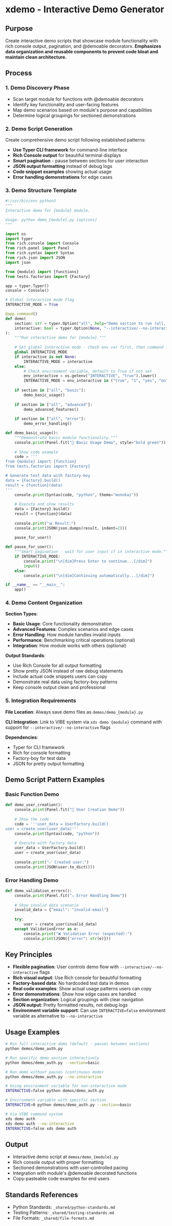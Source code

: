 # xdemo - Interactive Demo Generator

## Purpose
Create interactive demo scripts that showcase module functionality with rich console output, pagination, and @demoable decorators. **Emphasizes data organization and reusable components to prevent code bloat and maintain clean architecture.**

## Process

### 1. Demo Discovery Phase
- Scan target module for functions with @demoable decorators
- Identify key functionality and user-facing features
- Map demo scenarios based on module's purpose and capabilities
- Determine logical groupings for sectioned demonstrations

### 2. Demo Script Generation
Create comprehensive demo script following established patterns:
- **Use Typer CLI framework** for command-line interface
- **Rich Console output** for beautiful terminal displays  
- **Smart pagination** - pause between sections for user interaction
- **JSON output formatting** instead of debug logs
- **Code snippet examples** showing actual usage
- **Error handling demonstrations** for edge cases

### 3. Demo Structure Template

```python
#!/usr/bin/env python3
"""
Interactive demo for {module} module.

Usage: python demo_{module}.py [options]
"""

import os
import typer
from rich.console import Console
from rich.panel import Panel
from rich.syntax import Syntax
from rich.json import JSON
import json

from {module} import {functions}
from tests.factories import {Factory}

app = typer.Typer()
console = Console()

# Global interactive mode flag
INTERACTIVE_MODE = True

@app.command()
def demo(
    section: str = typer.Option("all", help="Demo section to run (all, basic, advanced)"),
    interactive: bool = typer.Option(None, "--interactive/--no-interactive", "-i", help="Pause between sections (default: True, override with INTERACTIVE env var)")
):
    """Run interactive demo for {module}."""
    
    # Set global interactive mode - check env var first, then command line arg
    global INTERACTIVE_MODE
    if interactive is not None:
        INTERACTIVE_MODE = interactive
    else:
        # Check environment variable, default to True if not set
        env_interactive = os.getenv("INTERACTIVE", "true").lower()
        INTERACTIVE_MODE = env_interactive in ("true", "1", "yes", "on")
    
    if section in ["all", "basic"]:
        demo_basic_usage()
        
    if section in ["all", "advanced"]:
        demo_advanced_features()
        
    if section in ["all", "error"]:
        demo_error_handling()

def demo_basic_usage():
    """Demonstrate basic module functionality."""
    console.print(Panel.fit("🚀 Basic Usage Demo", style="bold green"))
    
    # Show code example
    code = '''
from {module} import {function}
from tests.factories import {Factory}

# Generate test data with factory-boy
data = {Factory}.build()
result = {function}(data)
'''
    console.print(Syntax(code, "python", theme="monokai"))
    
    # Execute and show results
    data = {Factory}.build()
    result = {function}(data)
    
    console.print("📊 Result:")
    console.print(JSON(json.dumps(result, indent=2)))
    
    pause_for_user()

def pause_for_user():
    """Smart pagination - wait for user input if in interactive mode."""
    if INTERACTIVE_MODE:
        console.print("\n[dim]Press Enter to continue...[/dim]")
        input()
    else:
        console.print("\n[dim]Continuing automatically...[/dim]")

if __name__ == "__main__":
    app()
```

### 4. Demo Content Organization

**Section Types**:
- **Basic Usage**: Core functionality demonstration
- **Advanced Features**: Complex scenarios and edge cases
- **Error Handling**: How module handles invalid inputs
- **Performance**: Benchmarking critical operations (optional)
- **Integration**: How module works with others (optional)

**Output Standards**:
- Use Rich Console for all output formatting
- Show pretty JSON instead of raw debug statements
- Include actual code snippets users can copy
- Demonstrate real data using factory-boy patterns
- Keep console output clean and professional

### 5. Integration Requirements

**File Location**: Always save demo files as `demos/demo_{module}.py`

**CLI Integration**: Link to VIBE system via `xds demo {module}` command with support for `--interactive/--no-interactive` flags

**Dependencies**: 
- Typer for CLI framework
- Rich for console formatting
- Factory-boy for test data
- JSON for pretty output formatting

## Demo Script Pattern Examples

### Basic Function Demo
```python
def demo_user_creation():
    console.print(Panel.fit("👤 User Creation Demo"))
    
    # Show the code
    code = '''user_data = UserFactory.build()
user = create_user(user_data)'''
    console.print(Syntax(code, "python"))
    
    # Execute with factory data
    user_data = UserFactory.build()
    user = create_user(user_data)
    
    console.print("✅ Created user:")
    console.print(JSON(user.to_dict()))
```

### Error Handling Demo
```python
def demo_validation_errors():
    console.print(Panel.fit("⚠️ Error Handling Demo"))
    
    # Show invalid data scenario
    invalid_data = {"email": "invalid-email"}
    
    try:
        user = create_user(invalid_data)
    except ValidationError as e:
        console.print("❌ Validation Error (expected):")
        console.print(JSON({"error": str(e)}))
```

## Key Principles
- **Flexible pagination**: User controls demo flow with `--interactive/--no-interactive` flags
- **Rich visual output**: Use Rich console for beautiful formatting  
- **Factory-based data**: No hardcoded test data in demos
- **Real code examples**: Show actual usage patterns users can copy
- **Error demonstrations**: Show how edge cases are handled
- **Section organization**: Logical groupings with clear navigation
- **JSON output**: Pretty formatted results, not debug logs
- **Environment variable support**: Can use `INTERACTIVE=false` environment variable as alternative to `--no-interactive`

## Usage Examples

```bash
# Run full interactive demo (default - pauses between sections)
python demos/demo_auth.py

# Run specific demo section interactively
python demos/demo_auth.py --section=basic

# Run demo without pauses (continuous mode)
python demos/demo_auth.py --no-interactive

# Using environment variable for non-interactive mode
INTERACTIVE=false python demos/demo_auth.py

# Environment variable with specific section
INTERACTIVE=0 python demos/demo_auth.py --section=basic

# Via VIBE command system
xds demo auth
xds demo auth --no-interactive
INTERACTIVE=false xds demo auth
```

## Output
- Interactive demo script at `demos/demo_{module}.py`
- Rich console output with proper formatting
- Sectioned demonstrations with user-controlled pacing
- Integration with module's @demoable decorated functions
- Copy-pasteable code examples for end users

## Standards References
- Python Standards: `_shared/python-standards.md`
- Testing Patterns: `_shared/testing-standards.md`
- File Formats: `_shared/file-formats.md`
